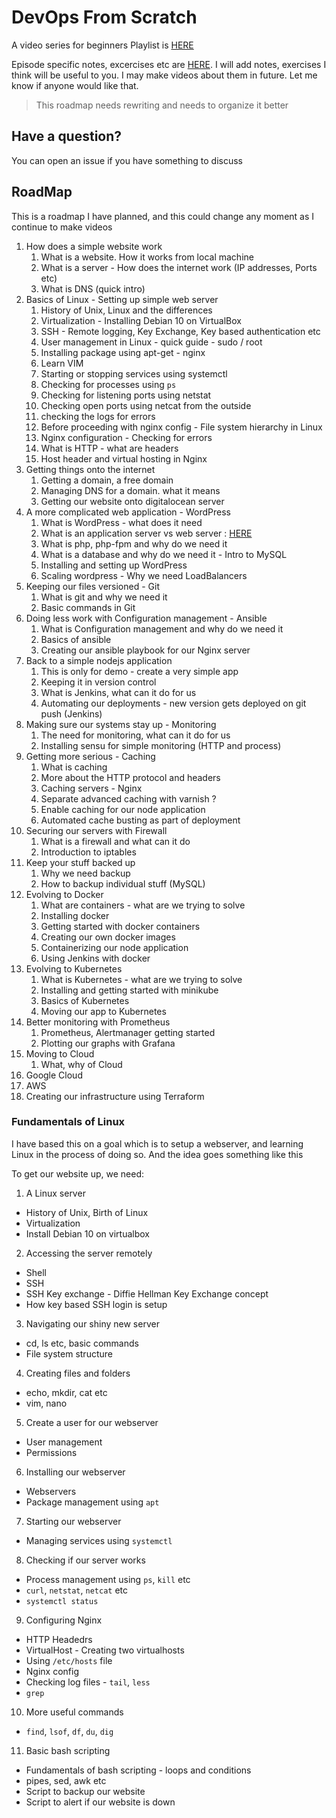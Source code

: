 # DevOps From Scratch

A video series for beginners
Playlist is [HERE](https://www.youtube.com/playlist?list=PLxYCgfC5WpnsAg5LddfjlidAHJNqRUN14)


Episode specific notes, excercises etc are [HERE](episodes). I will add notes, exercises I think
will be useful to you. I may make videos about them in future. Let me know if anyone would like that.


> This roadmap needs rewriting and needs to organize it better

## Have a question?

You can open an issue if you have something to discuss

## RoadMap

This is a roadmap I have planned, and this could change any moment as I continue to make videos


1. How does a simple website work
    1. What is a website. How it works from local machine
    2. What is a server - How does the internet work (IP addresses, Ports etc)
    3. What is DNS (quick intro)
2. Basics of Linux - Setting up simple web server
    1. History of Unix, Linux and the differences
    2. Virtualization - Installing Debian 10 on VirtualBox
    6. SSH - Remote logging, Key Exchange, Key based authentication etc
    7. User management in Linux - quick guide - sudo / root
    8. Installing package using apt-get - nginx
    9. Learn VIM
    10. Starting or stopping services using systemctl
    11. Checking for processes using `ps`
    13. Checking for listening ports using netstat
    14. Checking open ports using netcat from the outside
    15. checking the logs for errors
    16. Before proceeding with nginx config - File system hierarchy in Linux
    17. Nginx configuration - Checking for errors
    18. What is HTTP - what are headers
    19. Host header and virtual hosting in Nginx
3. Getting things onto the internet
    1. Getting a domain, a free domain
    2. Managing DNS for a domain. what it means
    3. Getting our website onto digitalocean server
4. A more complicated web application - WordPress
    1. What is WordPress - what does it need
    2. What is an application server vs web server : [HERE](https://www.nginx.com/resources/glossary/application-server-vs-web-server/)
    3. What is php, php-fpm and why do we need it
    4. What is a database and why do we need it - Intro to MySQL
    5. Installing and setting up WordPress
    6. Scaling wordpress - Why we need LoadBalancers
5. Keeping our files versioned - Git
    1. What is git and why we need it
    2. Basic commands in Git
6. Doing less work with Configuration management - Ansible
    1. What is Configuration management and why do we need it
    2. Basics of ansible
    3. Creating our ansible playbook for our Nginx server
7. Back to a simple nodejs application
    1. This is only for demo - create a very simple app
    2. Keeping it in version control
    3. What is Jenkins, what can it do for us
    4. Automating our deployments - new version gets deployed on git push (Jenkins)
8. Making sure our systems stay up - Monitoring
    1. The need for monitoring, what can it do for us
    2. Installing sensu for simple monitoring (HTTP and process)
9. Getting more serious - Caching
    1. What is caching
    2. More about the HTTP protocol and headers
    3. Caching servers - Nginx
    4. Separate advanced caching with varnish ?
    5. Enable caching for our node application
    6. Automated cache busting as part of deployment
10. Securing our servers with Firewall
    1. What is a firewall and what can it do
    2. Introduction to iptables
11. Keep your stuff backed up
    1. Why we need backup
    2. How to backup individual stuff (MySQL)
12. Evolving to Docker 
    1. What are containers - what are we trying to solve
    2. Installing docker
    3. Getting started with docker containers
    4. Creating our own docker images
    5. Containerizing our node application
    6. Using Jenkins with docker
13. Evolving to Kubernetes
    1. What is Kubernetes - what are we trying to solve
    2. Installing and getting started with minikube
    3. Basics of Kubernetes
    4. Moving our app to Kubernetes
14. Better monitoring with Prometheus
    1. Prometheus, Alertmanager getting started
    2. Plotting our graphs with Grafana
15. Moving to Cloud
    1. What, why of Cloud
16. Google Cloud
17. AWS
18. Creating our infrastructure using Terraform

### Fundamentals of Linux

I have based this on a goal which is to setup a webserver, and learning Linux in the process of doing so.
And the idea goes something like this

To get our website up, we need:
1. A Linux server
  - History of Unix, Birth of Linux
  - Virtualization
  - Install Debian 10 on virtualbox
2. Accessing the server remotely
  - Shell
  - SSH
  - SSH Key exchange - Diffie Hellman Key Exchange concept
  - How key based SSH login is setup
3. Navigating our shiny new server
  - cd, ls etc, basic commands
  - File system structure
4. Creating files and folders
  - echo, mkdir, cat etc
  - vim, nano
5. Create a user for our webserver
  - User management
  - Permissions
6. Installing our webserver
  - Webservers
  - Package management using `apt`
7. Starting our webserver
  - Managing services using `systemctl`
8. Checking if our server works
  - Process management using `ps`, `kill` etc
  - `curl`, `netstat`, `netcat` etc
  - `systemctl status`
9. Configuring Nginx
  - HTTP Headedrs
  - VirtualHost - Creating two virtualhosts
  - Using `/etc/hosts` file
  - Nginx config
  - Checking log files - `tail`, `less`
  - `grep`
10. More useful commands
  - `find`, `lsof`, `df`, `du`, `dig`
11. Basic bash scripting
  - Fundamentals of bash scripting - loops and conditions
  - pipes, sed, awk etc
  - Script to backup our website
  - Script to alert if our website is down
